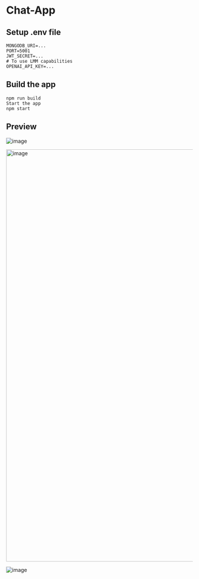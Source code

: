 # Chat-App

## Setup .env file
```
MONGODB_URI=...
PORT=5001
JWT_SECRET=...
# To use LMM capabilities
OPENAI_API_KEY=...
```
## Build the app
```
npm run build
Start the app
npm start
```

## Preview
![image](https://github.com/user-attachments/assets/fd16fada-b043-48ce-9714-3fa207b8fe02)

<img width="1114" alt="image" src="https://github.com/user-attachments/assets/0ac67b4f-eef4-424f-bdb0-7f0338e1e01f" />

![image](https://github.com/user-attachments/assets/1246da8e-700f-492b-9432-f553aefce52a)



